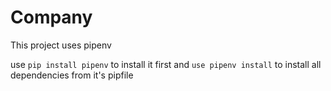 # Company

This project uses pipenv 


use `pip install pipenv` to install it first
and `use pipenv install` to install all dependencies from it's pipfile